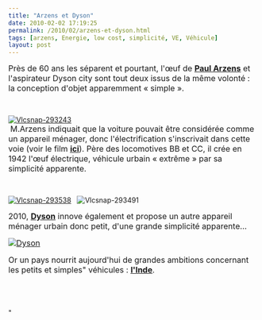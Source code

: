 ```yaml
---
title: "Arzens et Dyson"
date: 2010-02-02 17:19:25
permalink: /2010/02/arzens-et-dyson.html
tags: [arzens, Energie, low cost, simplicité, VE, Véhicule]
layout: post
---
```


<p class="MsoNormal"><span><font size="3">Près de 60 ans les séparent et pourtant, l'œuf de <strong><span style="text-decoration: underline"><a href="http://fr.wikipedia.org/wiki/Paul_Arzens" target="_blank">Paul Arzens</a></span></strong> et l'aspirateur Dyson city sont tout deux issus de la même volonté : la conception d'objet apparemment « simple ». </font></span></p> <p class="MsoNormal"><span><font size="3"></font></span> </p> <p class="MsoNormal"><span><a href="https://gabrielplassat.github.io/transportsdufutur/wp-content/uploads/sites/6/old/6a0120a66d2ad4970b0128774add8e970c-pi.png" rel="lightbox"><img alt="Vlcsnap-293243" border="0" class="asset asset-image at-xid-6a0120a66d2ad4970b0128774add8e970c " src="/wp-content/uploads/sites/6/old/6a0120a66d2ad4970b0128774add8e970c-500pi.png" title="Vlcsnap-293243" /></a><br /> </span><span><font size="3">M.Arzens indiquait que la voiture pouvait être considérée comme un appareil ménager, donc l'électrification s'inscrivait dans cette voie (voir le film <strong><span style="text-decoration: underline"><a href="https://gabrielplassat.github.io/transportsdufutur/2009/12/les-technologies-ne-feront-jamais-que-ce-que-lon-en-decide.html" target="_blank">ici</a></span></strong>). Père des locomotives BB et CC, il crée en 1942 l'œuf électrique, véhicule urbain « extrême » par sa simplicité apparente.</font></span></p> <p class="MsoNormal"><span></span></p>   <!--more--> <font size="3"></font> <p class="MsoNormal"><span><font size="3"></font></span> </p> <p class="MsoNormal"><span></span></p> <p class="MsoNormal"><span><a href="https://gabrielplassat.github.io/transportsdufutur/wp-content/uploads/sites/6/old/6a0120a66d2ad4970b0120a8490063970b-pi.png" rel="lightbox"><img alt="Vlcsnap-293538" border="0" class="asset asset-image at-xid-6a0120a66d2ad4970b0120a8490063970b " src="/wp-content/uploads/sites/6/old/6a0120a66d2ad4970b0120a8490063970b-120pi.png" title="Vlcsnap-293538" /></a></span><span><span>   <img alt="Vlcsnap-293491" border="0" class="asset asset-image at-xid-6a0120a66d2ad4970b0128774ad756970c " src="/wp-content/uploads/sites/6/old/6a0120a66d2ad4970b0128774ad756970c-120pi.png" title="Vlcsnap-293491" /></span></span><br /></p> <p class="MsoNormal"><span><font size="3"></font></span></p> <p class="MsoNormal"><span><font size="3">2010, <strong><span style="text-decoration: underline"><a href="http://www.dyson.fr/store/product.asp?product=DC26-CITY" target="_blank">Dyson</a></span></strong> innove également et propose un autre appareil ménager urbain donc petit, d'une grande simplicité apparente…</font></span></p> <p class="MsoNormal"><span><font size="3"></font></span></p> <p class="MsoNormal"><span><font size="3"><a href="https://gabrielplassat.github.io/transportsdufutur/wp-content/uploads/sites/6/old/6a0120a66d2ad4970b0120a8492187970b-pi.gif" rel="lightbox"><img alt="Dyson" border="0" class="asset asset-image at-xid-6a0120a66d2ad4970b0120a8492187970b " src="/wp-content/uploads/sites/6/old/6a0120a66d2ad4970b0120a8492187970b-500pi.gif" title="Dyson" /></a> </font></span></p> <p class="MsoNormal"><span><font size="3">Or un pays nourrit aujourd'hui de grandes ambitions concernant les petits et simples" véhicules : <strong><span style="text-decoration: underline"><a href="http://www.ft.com/cms/s/0/a133e292-0acf-11df-b35f-00144feabdc0.html" target="_blank">l'Inde</a></span></strong>.</font></span></p> <p class="MsoNormal"><span><font size="3"><br /> </font></span></p>"
